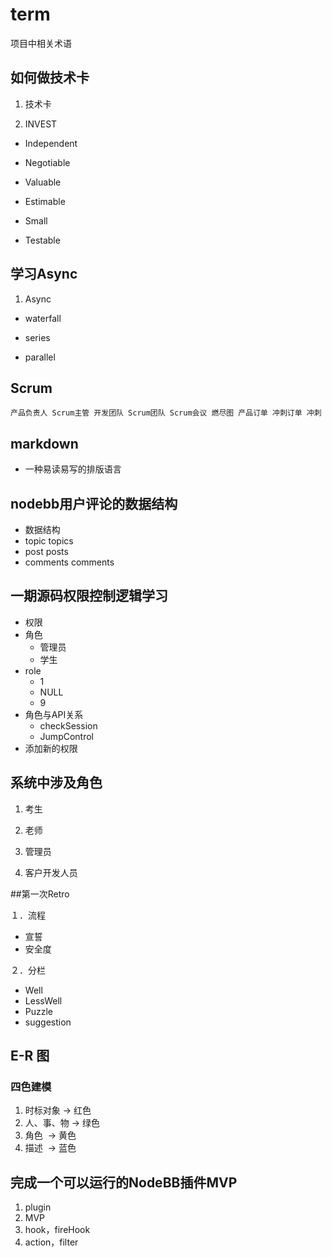 # term
项目中相关术语

## 如何做技术卡

1. 技术卡

2. INVEST

  - Independent

  - Negotiable
  
  - Valuable
  
  - Estimable
  
  - Small
  
  - Testable
  
## 学习Async

1. Async

  - waterfall
  
  - series
  
  - parallel

## Scrum
```
产品负责人 Scrum主管 开发团队 Scrum团队 Scrum会议 燃尽图 产品订单 冲刺订单 冲刺
```
## markdown

* 一种易读易写的排版语言

## nodebb用户评论的数据结构

* 数据结构
* topic topics
* post posts
* comments comments

## 一期源码权限控制逻辑学习

* 权限
* 角色
    - 管理员
    - 学生
* role
    - 1
    - NULL
    - 9
* 角色与API关系
    - checkSession
    - JumpControl
* 添加新的权限

## 系统中涉及角色

1. 考生

2. 老师

3. 管理员

4. 客户开发人员

##第一次Retro

１．流程

  - 宣誓
  - 安全度
  
２．分栏

  - Well
  - LessWell
  - Puzzle
  - suggestion

## E-R 图
### 四色建模
1. 时标对象 -> 红色
2. 人、事、物 -> 绿色
3. 角色  -> 黄色
4. 描述  -> 蓝色

## 完成一个可以运行的NodeBB插件MVP

1. plugin
2. MVP
3. hook，fireHook
4. action，filter

